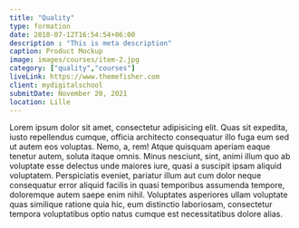 ```yaml
---
title: "Quality"
type: formation
date: 2018-07-12T16:54:54+06:00
description : "This is meta description"
caption: Product Mockup
image: images/courses/item-2.jpg
category: ["quality","courses"]
liveLink: https://www.themefisher.com
client: mydigitalschool
submitDate: November 20, 2021
location: Lille
---
```


Lorem ipsum dolor sit amet, consectetur adipisicing elit. Quas sit expedita, iusto repellendus cumque, officia architecto consequatur illo fuga eum sed ut autem eos voluptas. Nemo, a, rem! Atque quisquam aperiam eaque tenetur autem, soluta itaque omnis. Minus nesciunt, sint, animi illum quo ab voluptate esse delectus unde maiores iure, quasi a suscipit ipsam aliquid voluptatem. Perspiciatis eveniet, pariatur illum aut cum dolor neque consequatur error aliquid facilis in quasi temporibus assumenda tempore, doloremque autem saepe enim nihil. Voluptates asperiores ullam voluptate quas similique ratione quia hic, eum distinctio laboriosam, consectetur tempora voluptatibus optio natus cumque est necessitatibus dolore alias.

